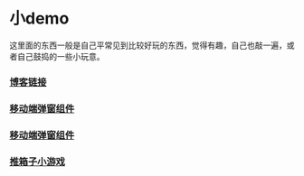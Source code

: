 # 小demo

这里面的东西一般是自己平常见到比较好玩的东西，觉得有趣，自己也敲一遍，或者自己鼓捣的一些小玩意。

### [博客链接](http://obkoro1.com/)

### [移动端弹窗组件](http://obkoro1.com/2018/04/30/%E5%89%8D%E7%AB%AF%E5%B0%86%E6%95%B0%E6%8D%AE%E8%BD%AC%E5%8C%96%E4%B8%BA%E5%BC%B9%E5%B9%95%E6%95%88%E6%9E%9C%E7%9A%84%E5%AE%9E%E7%8E%B0%E6%96%B9%E5%BC%8F/)

### [移动端弹窗组件](https://github.com/OBKoro1/simpleDemo/blob/master/dialogComponent.vue)

### [推箱子小游戏](http://obkoro1.com/simpleDemo/pushKoro/index.html)



